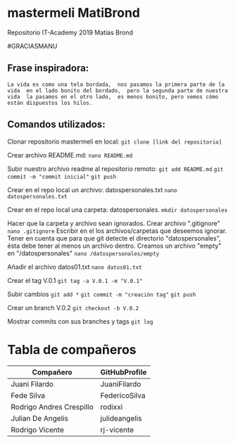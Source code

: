 # mastermeli MatiBrond
Repositorio IT-Academy 2019
Matias Brond

#GRACIASMANU
## Frase inspiradora:

`La vida es como una tela bordada, 
nos pasamos la primera parte de la vida 
en el lado bonito del bordado, 
pero la segunda parte de nuestra vida 
la pasamos en el otro lado, 
es menos bonito, pero vemos cómo están dispuestos los hilos. `

## Comandos utilizados:

Clonar repositorio mastermeli en local: 
`git clone [link del repositorio]`

Crear archivo README.md: 
`nano README.md`

Subir nuestro archivo readme al repositorio remoto:
`git add README.md`
`git commit -m "commit inicial"`
`git push`

Crear en el repo local un archivo: datospersonales.txt
`nano datospersonales.txt`

Crear en el repo local una carpeta: datospersonales.
`mkdir datospersonales`

Hacer que la carpeta y archivo sean ignorados.
    Crear archivo ".gitignore"
    `nano .gitignore`
    Escribir en el los archivos/carpetas que deseemos ignorar.
    Tener en cuenta que para que git detecte el directorio "datospersonales", ésta debe tener al menos un archivo dentro.
    Creamos un archivo "empty" en "/datospersonales"
    `nano /datospersonales/empty`

Añadir el archivo datos01.txt
`nano datos01.txt`

Crear el tag V.0.1
`git tag -a V.0.1 -m "V.0.1"`

Subir cambios
`git add *`
`git commit -m "creación tag"`
`git push`

Crear un branch V.0.2
`git checkout -b V.0.2`

Mostrar commits con sus branches y tags
`git log`


# Tabla de compañeros

| Compañero| GitHubProfile|
| ----- | ---- |
| Juani Filardo | JuaniFilardo |
| Fede Silva | FedericoSilva |
| Rodrigo Andres Crespillo | rodixxi |
| Julian De Angelis | julideangelis | 
| Rodrigo Vicente | rj-vicente | 
